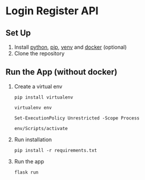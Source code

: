 # Login Register API
## Set Up
1. Install [python](https://www.python.org/downloads/), [pip](https://pip.pypa.io/en/stable/cli/pip_install/), [venv](https://cloud.google.com/python/docs/setup) and [docker](https://docs.docker.com/get-docker/) (optional)
2. Clone the repository
## Run the App (without docker)
1. Create a virtual env

    ```
    pip install virtualenv
    ```
    ```
    virtualenv env
    ```
    ```
    Set-ExecutionPolicy Unrestricted -Scope Process
    ```
    ```
    env/Scripts/activate
    ```
2. Run installation
    ```
    pip install -r requirements.txt
    ```
3. Run the app 
    ```
    flask run
    ```
